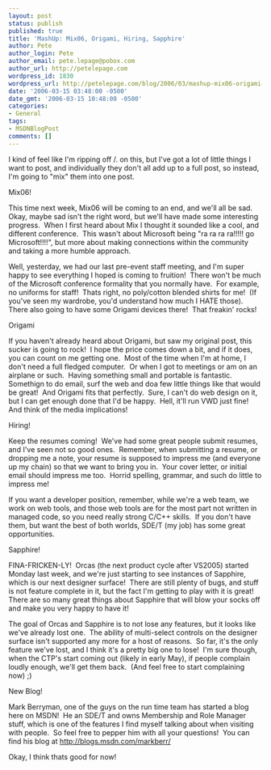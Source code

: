 ```yaml
---
layout: post
status: publish
published: true
title: 'MashUp: Mix06, Origami, Hiring, Sapphire'
author: Pete
author_login: Pete
author_email: pete.lepage@pobox.com
author_url: http://petelepage.com
wordpress_id: 1830
wordpress_url: http://petelepage.com/blog/2006/03/mashup-mix06-origami-hiring-sapphire/
date: '2006-03-15 03:48:00 -0500'
date_gmt: '2006-03-15 10:48:00 -0500'
categories:
- General
tags:
- MSDNBlogPost
comments: []
---
```

<p>I kind of feel like I'm ripping off /. on this, but I've got a lot of little things I want to post, and individually they don't all add up to a full post, so instead, I'm going to "mix" them into one post.</p>
<p>Mix06!</p>
<p>This time next week, Mix06 will be coming to an end, and we'll all be sad.&nbsp; Okay, maybe sad isn't the right word, but we'll have made some interesting progress.&nbsp; When I first heard about Mix I thought it sounded like a cool, and different conference.&nbsp; This wasn't about Microsoft being "ra ra ra ra!!!!! go Microsoft!!!!", but more about making connections within the community and taking a more humble approach.&nbsp; </p>
<p>Well, yesterday, we had our last pre-event staff meeting, and I'm super happy to see everything I hoped is coming to fruition!&nbsp; There won't be much of the Microsoft conference formality that you normally have.&nbsp; For example, no uniforms for staff!&nbsp; Thats right, no poly/cotton blended shirts for me!&nbsp; (If you've seen my wardrobe, you'd understand how much I HATE those).&nbsp; There also going to have some Origami devices there!&nbsp; That freakin' rocks!&nbsp; </p>
<p>Origami</p>
<p>If you haven't already heard about Origami, but saw my original post, this sucker is going to rock!&nbsp; I hope the price comes down a bit, and if it does, you can count on me getting one.&nbsp; Most of the time when I'm at home, I don't need a full fledged computer.&nbsp; Or when I got to meetings or am on an airplane or such.&nbsp; Having something small and portable is fantastic.&nbsp; Somethign to do email, surf the web and doa few little things like that would be great!&nbsp; And Origami fits that perfectly.&nbsp; Sure, I can't do web design on it, but I can get enough done that I'd be happy.&nbsp; Hell, it'll run VWD just fine!&nbsp; And think of the media implications!</p>
<p>Hiring!</p>
<p>Keep the resumes coming!&nbsp; We've had some great people submit resumes, and I've seen not so good ones.&nbsp; Remember, when submitting a resume, or dropping me a note, your resume is supposed to impress me (and everyone up my chain) so that we want to bring you in.&nbsp; Your cover letter, or initial email should impress me too.&nbsp; Horrid spelling, grammar, and such do little to impress me!&nbsp; </p>
<p>If you want a developer position, remember, while we're a web team, we work on web tools, and those web tools are for the most part not written in managed code, so you need really strong C/C++ skills.&nbsp; If you don't have them, but want the best of both worlds, SDE/T (my job) has some great opportunities.</p>
<p>Sapphire!</p>
<p>FINA-FRICKEN-LY!&nbsp; Orcas (the next product cycle after VS2005) started Monday last week, and we're just starting to see instances of Sapphire, which is our next designer surface!&nbsp; There are still plenty of bugs, and stuff is not feature complete in it, but the fact I'm getting to play with it is great!&nbsp; There are so many great things about Sapphire that will blow your socks off and make you very happy to have it!</p>
<p>The goal of Orcas and Sapphire is to not lose any features, but it looks like we've already lost one.&nbsp; The ability of multi-select controls on the designer surface isn't supported any more for a host of reasons.&nbsp; So far, it's the only feature we've lost, and I think it's a pretty big one to lose!&nbsp; I'm sure though, when the CTP's start coming out (likely in early May), if people complain loudly enough, we'll get them back.&nbsp; (And feel free to start complaining now) ;)</p>
<p>New Blog!</p>
<p>Mark Berryman, one of the guys on the run time team has started a blog here on MSDN!&nbsp; He an SDE/T and owns Membership and Role Manager stuff, which is one of the features I find myself talking about when visiting with people.&nbsp; So feel free to pepper him with all your questions!&nbsp; You can find his blog at <a href="/markberr/">http://blogs.msdn.com/markberr/</a></p>
<p>Okay, I think thats good for now!</p>
